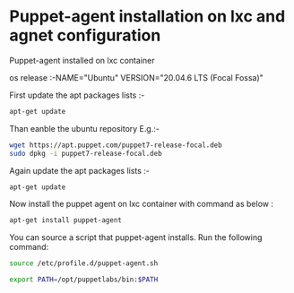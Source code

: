 # Puppet-agent installation on lxc and agnet configuration

Puppet-agent installed on lxc container

os release :-NAME="Ubuntu"
VERSION="20.04.6 LTS (Focal Fossa)"

First update the apt packages lists :-

```bash
apt-get update 
```

Than eanble the ubuntu repository E.g.:-
```bash
wget https://apt.puppet.com/puppet7-release-focal.deb
sudo dpkg -i puppet7-release-focal.deb
```

Again update the apt packages lists :-

```bash
apt-get update 
```

Now install the puppet agent on lxc container with command as below :

```bash
apt-get install puppet-agent 
```

You can source a script that puppet-agent installs. Run the following command:

```bash
source /etc/profile.d/puppet-agent.sh

export PATH=/opt/puppetlabs/bin:$PATH
```
